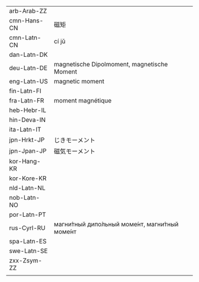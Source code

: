 | | | |
|-|-|-|
| arb-Arab-ZZ |  |  |
| cmn-Hans-CN | 磁矩 |  |
| cmn-Latn-CN | cí jǔ |  |
| dan-Latn-DK |  |  |
| deu-Latn-DE | magnetische Dipolmoment, magnetische Moment |  |
| eng-Latn-US | magnetic moment |  |
| fin-Latn-FI |  |  |
| fra-Latn-FR | moment magnétique |  |
| heb-Hebr-IL |  |  |
| hin-Deva-IN |  |  |
| ita-Latn-IT |  |  |
| jpn-Hrkt-JP | じきモーメント |  |
| jpn-Jpan-JP | 磁気モーメント |  |
| kor-Hang-KR |  |  |
| kor-Kore-KR |  |  |
| nld-Latn-NL |  |  |
| nob-Latn-NO |  |  |
| por-Latn-PT |  |  |
| rus-Cyrl-RU | магни́тный дипо́льный моме́нт, магни́тный моме́нт |  |
| spa-Latn-ES |  |  |
| swe-Latn-SE |  |  |
| zxx-Zsym-ZZ |  |  |
|  |  |  |